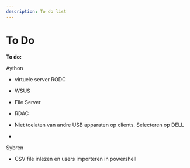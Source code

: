```yaml
---
description: To do list
---
```


# To Do

**To do:**

Aython

* virtuele server RODC
* WSUS
* File Server



* RDAC
* Niet toelaten van andre USB apparaten op clients. Selecteren op DELL
* 




Sybren

* CSV file inlezen en users importeren in powershell

